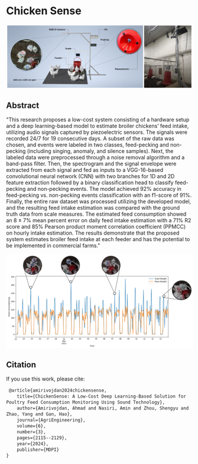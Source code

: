 # Chicken Sense

![Chicken Sense](ChickenSense.png)

## Abstract

"This research proposes a low-cost system consisting of a hardware setup and a deep learning-based model to estimate broiler chickens’ feed intake, utilizing audio signals captured by piezoelectric sensors. The signals were recorded 24/7 for 19 consecutive days. A subset of the raw data was chosen, and events were labeled in two classes, feed-pecking and non-pecking (including singing, anomaly, and silence samples). Next, the labeled data were preprocessed through a noise removal algorithm and a band-pass filter. Then, the spectrogram and the signal envelope were extracted from each signal and fed as inputs to a VGG-16-based convolutional neural network (CNN) with two branches for 1D and 2D feature extraction followed by a binary classification head to classify feed-pecking and non-pecking events. The model achieved 92% accuracy in feed-pecking vs. non-pecking events classification with an f1-score of 91%. Finally, the entire raw dataset was processed utilizing the developed model, and the resulting feed intake estimation was compared with the ground truth data from scale measures. The estimated feed consumption showed an 8 ± 7% mean percent error on daily feed intake estimation with a 71% R2 score and 85% Pearson product moment correlation coefficient (PPMCC) on hourly intake estimation. The results demonstrate that the proposed system estimates broiler feed intake at each feeder and has the potential to be implemented in commercial farms."

![Results](Results.png)


## Citation

If you use this work, please cite:

```
 @article{amirivojdan2024chickensense,
    title={ChickenSense: A Low-Cost Deep Learning-Based Solution for Poultry Feed Consumption Monitoring Using Sound Technology},
    author={Amirivojdan, Ahmad and Nasiri, Amin and Zhou, Shengyu and Zhao, Yang and Gan, Hao},
    journal={AgriEngineering},
    volume={6},
    number={3},
    pages={2115--2129},
    year={2024},
    publisher={MDPI}
}
```
